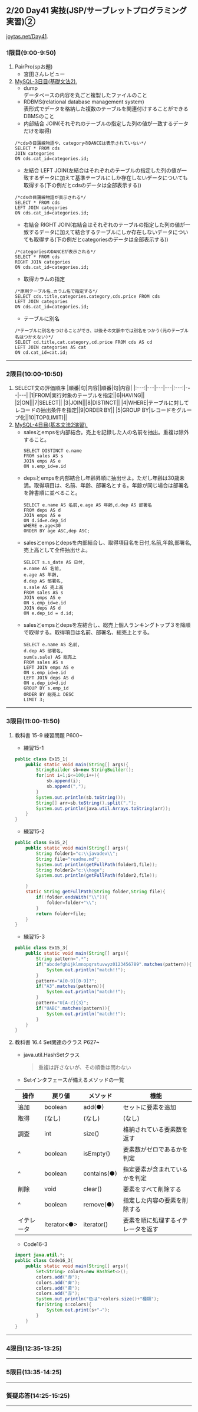 ## 2/20 Day41 実技(JSP/サーブレットプログラミング実習)②
[joytas.net/Day41](https://joytas.net/%e8%a8%93%e7%b7%b4/day41).
### 1限目(9:00-9:50)
1. PairPro(spお題)
	- 宮田さんレビュー
1. [MySQL-3日目(基礎文法2).](https://joytas.net/programming/mysql/mysql03)
	- dump  
	データベースの内容を丸ごと複製したファイルのこと
	- RDBMS(relational database management system)  
	表形式でデータを格納した複数のテーブルを関連付けすることができるDBMSのこと
	- 内部結合 JOIN(それぞれのテーブルの指定した列の値が一致するデータだけを取得)
	~~~mysql
	/*cdsの目蒲線物語や、categoryのDANCEは表示されていない*/
	SELECT * FROM cds
	JOIN categories
	ON cds.cat_id=categories.id;
	~~~
	- 左結合 LEFT JOIN(左結合はそれぞれのテーブルの指定した列の値が一致するデータに加えて基準テーブルにしか存在しないデータについても取得する(下の例だとcdsのデータは全部表示する))
	~~~mysql
	/*cdsの目蒲線物語が表示される*/
	SELECT * FROM cds
	LEFT JOIN categories
	ON cds.cat_id=categories.id;
	~~~
	- 右結合 RIGHT JOIN(右結合はそれぞれのテーブルの指定した列の値が一致するデータに加えて結合するテーブルにしか存在しないデータについても取得する(下の例だとcategoriesのデータは全部表示する))
	~~~mysql
	/*categoriesのDANCEが表示される*/
	SELECT * FROM cds
	RIGHT JOIN categories
	ON cds.cat_id=categories.id;
	~~~
	- 取得カラムの指定
	~~~mysql
	/*原則テーブル名.カラム名で指定する*/
	SELECT cds.title,categories.category,cds.price FROM cds
	LEFT JOIN categories
	ON cds.cat_id=categories.id;
	~~~
	- テーブルに別名
	~~~mysql
	/*テーブルに別名をつけることができ、以後その文脈中では別名をつかう(元のテーブル名はつかえない)*/
	SELECT cd.title,cat.category,cd.price FROM cds AS cd
	LEFT JOIN categories AS cat
	ON cd.cat_id=cat.id;
	~~~
---
### 2限目(10:00-10:50)
1. SELECT文の評価順序
	|順番|句|内容||順番|句|内容|
	|:---:|---|---|---|:---:|---|---|
	|1|FROM|実行対象のテーブルを指定||6|HAVING||
	|2|ON|||7|SELECT||
	|3|JOIN|||8|DISTINCT||
	|4|WHERE|テーブルに対してレコードの抽出条件を指定||9|ORDER BY||
	|5|GROUP BY|レコードをグループ化||10|TOP(LIMIT)||
1. [MySQL-4日目(基本文法2演習).](https://joytas.net/programming/mysql/mysql04)
	- salesとempsを内部結合。売上を記録した人の名前を抽出。重複は除外すること。
		~~~mysql
		SELECT DISTINCT e.name 
		FROM sales AS s 
		JOIN emps AS e 
		ON s.emp_id=e.id
		~~~
	- depsとempsを内部結合し年齢昇順に抽出せよ。ただし年齢は30歳未満。取得項目は、名前、年齢、部署名とする。年齢が同じ場合は部署名を辞書順に並べること。
		~~~mysql
		SELECT e.name AS 名前,e.age AS 年齢,d.dep AS 部署名
		FROM deps AS d
		JOIN emps AS e
		ON d.id=e.dep_id
		WHERE e.age<30
		ORDER BY age ASC,dep ASC;
		~~~
	- salesとempsとdepsを内部結合し、取得項目名を日付,名前,年齢,部署名,売上高として全件抽出せよ。
		~~~mysql
		SELECT s.s_date AS 日付,
		e.name AS 名前,
		e.age AS 年齢,
		d.dep AS 部署名,
		s.sale AS 売上高
		FROM sales AS s
		JOIN emps AS e
		ON s.emp_id=e.id
		JOIN deps AS d
		ON e.dep_id = d.id;
		~~~
	- salesとempsとdepsを左結合し、総売上個人ランキングトップ３を降順で取得する。取得項目は名前、部署名、総売上とする。
		~~~mysql
		SELECT e.name AS 名前,
		d.dep AS 部署名,
		sum(s.sale) AS 総売上 
		FROM sales AS s
		LEFT JOIN emps AS e
		ON s.emp_id=e.id
		LEFT JOIN deps AS d
		ON e.dep_id=d.id
		GROUP BY s.emp_id
		ORDER BY 総売上 DESC
		LIMIT 3;
		~~~
---
### 3限目(11:00-11:50)
1. 教科書 15-9 練習問題 P600~
	- 練習15-1
	~~~java	
	public class Ex15_1{
		public static void main(String[] args){
			StringBuilder sb=new StringBuilder();
			for(int i=1;i<=100;i++){
				sb.append(i);
				sb.append(",");
			}
			System.out.println(sb.toString());
			String[] arr=sb.toString().split(",");
			System.out.println(java.util.Arrays.toString(arr));
		}
	}
	~~~
	- 練習15-2
	~~~java
	public class Ex15_2{
		public static void main(String[] args){
			String folder1="c:\\javadev\\";
			String file="readme.md";
			System.out.println(getFullPath(folder1,file));
			String folder2="c:\\hoge";
			System.out.println(getFullPath(folder2,file));

		}
		static String getFullPath(String folder,String file){
			if(!folder.endsWith("\\")){
				folder=folder+"\\";
			}
			return folder+file;
		}
	}
	~~~
	- 練習15-3
	~~~java
	public class Ex15_3{
		public static void main(String[] args){
			String pattern=".*";
			if("abcdefghijklmnopqrstuvwyz0123456789".matches(pattern)){
				System.out.println("match!!");
			}
			pattern="A[0-9][0-9]?";
			if("A3".matches(pattern)){
				System.out.println("match!!");
			}
			pattern="U[A-Z]{3}";
			if("UABC".matches(pattern)){
				System.out.println("match!!");
			}
		}
	}
	~~~
1. 教科書 16.4 Set関連のクラス P627~
	- java.util.HashSetクラス
		> 重複は許さないが、その順番は問わない
	- Setインタフェースが備えるメソッドの一覧

	|操作|戻り値|メソッド|機能|
	|---|---|---|---|
	|追加|boolean|add(●)|セットに要素を追加|
	|取得|(なし)|(なし)|(なし)|
	|調査|int|size()|格納されている要素数を返す|
	|^|boolean|isEmpty()|要素数がゼロであるかを判定|
	|^|boolean|contains(●)|指定要素が含まれているかを判定|
	|削除|void|clear()|要素をすべて削除する|
	|^|boolean|remove(●)|指定した内容の要素を削除する|
	|イテレータ|Iterator<●>|iterator()|要素を順に処理するイテレータを返す|
	- Code16-3
	~~~java
	import java.util.*;
	public class Code16_3{
		public static void main(String[] args){
			Set<String> colors=new HashSet<>();
			colors.add("赤");
			colors.add("青");
			colors.add("黄");
			colors.add("赤");
			System.out.println("色は"+colors.size()+"種類");
			for(String s:colors){
				System.out.print(s+"→");
			}
		}
	}
	~~~
---
### 4限目(12:35-13:25)
---
### 5限目(13:35-14:25)
---
### 質疑応答(14:25-15:25)
----
